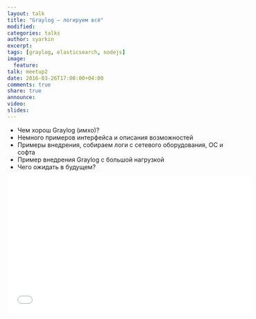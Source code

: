 ```yaml
---
layout: talk
title: "Graylog — логируем всё"
modified:
categories: talks
author: syarkin
excerpt:
tags: [graylog, elasticsearch, nodejs]
image:
  feature:
talk: meetup2
date: 2016-03-26T17:00:00+04:00
comments: true
share: true
announce:
video:
slides: 
---
```


* Чем хорош Graylog (имхо)?
* Немного примеров интерфейса и описания возможностей
* Примеры внедрения, собираем логи с сетевого оборудования, ОС и софта
* Пример внедрения Graylog с большой нагрузкой
* Чего ожидать в будущем?

<iframe width="560" height="315" src="//www.youtube.com/embed/4HX7npP4wa0" frameborder="0" allowfullscreen></iframe>